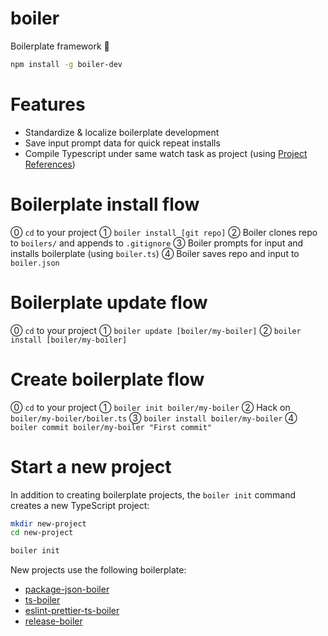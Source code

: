 # boiler

Boilerplate framework 🥘

```bash
npm install -g boiler-dev
```

# Features

- Standardize & localize boilerplate development
- Save input prompt data for quick repeat installs
- Compile Typescript under same watch task as project (using [Project References](typescriptlang.org/docs/handbook/project-references.html))

# Boilerplate install flow

⓪ `cd` to your project
① `boiler install [git repo]`
② Boiler clones repo to `boilers/` and appends to `.gitignore`
③ Boiler prompts for input and installs boilerplate (using `boiler.ts`)
④ Boiler saves repo and input to `boiler.json`

# Boilerplate update flow

⓪ `cd` to your project
① `boiler update [boiler/my-boiler]`
② `boiler install [boiler/my-boiler]`

# Create boilerplate flow

⓪ `cd` to your project
① `boiler init boiler/my-boiler`
② Hack on `boiler/my-boiler/boiler.ts`
③ `boiler install boiler/my-boiler`
④ `boiler commit boiler/my-boiler "First commit"`

# Start a new project

In addition to creating boilerplate projects, the `boiler init` command creates a new TypeScript project:

```bash
mkdir new-project
cd new-project

boiler init
```

New projects use the following boilerplate:

- [package-json-boiler](https://github.com/boiler-dev/package-json-boiler)
- [ts-boiler](https://github.com/boiler-dev/ts-boiler)
- [eslint-prettier-ts-boiler](https://github.com/boiler-dev/eslint-prettier-ts-boiler)
- [release-boiler](https://github.com/boiler-dev/release-boiler)
